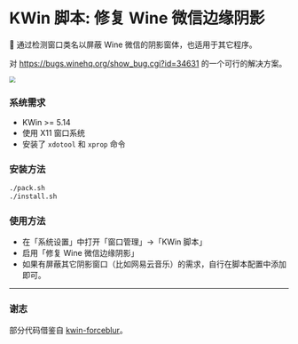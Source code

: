 # KWin 脚本: 修复 Wine 微信边缘阴影
💬 通过检测窗口类名以屏蔽 Wine 微信的阴影窗体，也适用于其它程序。

对 https://bugs.winehq.org/show_bug.cgi?id=34631 的一个可行的解决方案。

<img src="image.png" style="zoom: 67%;" />

### 系统需求

- KWin >= 5.14
- 使用 X11 窗口系统
- 安装了 `xdotool` 和 `xprop` 命令

### 安装方法

```bash
./pack.sh
./install.sh
```

### 使用方法

- 在「系统设置」中打开「窗口管理」->「KWin 脚本」
- 启用「修复 Wine 微信边缘阴影」
- 如果有屏蔽其它阴影窗口（比如网易云音乐）的需求，自行在脚本配置中添加即可。

---

### 谢志

部分代码借鉴自 [kwin-forceblur](https://github.com/esjeon/kwin-forceblur)。
